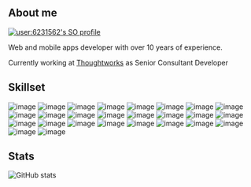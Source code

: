 ## About me
[![user:6231562's SO profile](https://stackoverflow-readme-profile.johannchopin.fr/profile-small/6231562?theme=cobalt)](https://github.com/johannchopin/stackoverflow-readme-profile)

Web and mobile apps developer with over 10 years of experience.

Currently working at [Thoughtworks](https://www.thoughtworks.com/) as Senior Consultant Developer

## Skillset
![image](https://img.shields.io/badge/JavaScript-F7DF1E?style=for-the-badge&logo=javascript&color=black) 
![image](https://img.shields.io/badge/TypeScript-3178C6?style=for-the-badge&logo=typescript&color=black) 
![image](https://img.shields.io/badge/GraphQL-E10098?style=for-the-badge&logo=GraphQL&color=black)
![image](https://img.shields.io/badge/HTML5-E34F26?style=for-the-badge&logo=html5&color=black) 
![image](https://img.shields.io/badge/CSS3-1572B6?style=for-the-badge&logo=css3&color=black)
![image](https://img.shields.io/badge/Node.js-339933?style=for-the-badge&logo=nodedotjs&color=black)
![image](https://img.shields.io/badge/Swift-FA7343?style=for-the-badge&logo=swift&color=black)
![image](https://img.shields.io/badge/Vue.js-4FC08D?style=for-the-badge&logo=vuedotjs&color=black)
![image](https://img.shields.io/badge/jest-C21325?style=for-the-badge&logo=jest&color=black)
![image](https://img.shields.io/badge/testinglibrary-E33332?style=for-the-badge&logo=testinglibrary&color=black)
![image](https://img.shields.io/badge/tailwindcss-06B6D4?style=for-the-badge&logo=tailwindcss&color=black)
![image](https://img.shields.io/badge/React--native-61DAFB?style=for-the-badge&logo=react&color=black) 
![image](https://img.shields.io/badge/ionic-3880FF?style=for-the-badge&logo=ionic&color=black)
![image](https://img.shields.io/badge/bootstrap-7952B3?style=for-the-badge&logo=Bootstrap&color=black)
![image](https://img.shields.io/badge/apollographql-311C87?style=for-the-badge&logo=apollographql&color=black)
![image](https://img.shields.io/badge/Unity-FFFFFF?style=for-the-badge&logo=Unity&color=black)
![image](https://img.shields.io/badge/Wordpress-00749C?style=for-the-badge&logo=Wordpress&color=black)
![image](https://img.shields.io/badge/Figma-F24E1E?style=for-the-badge&logo=Figma&color=black)
![image](https://img.shields.io/badge/Sketch-F7B500?style=for-the-badge&logo=sketch&color=black)
![image](https://img.shields.io/badge/InVision-FF3366?style=for-the-badge&logo=invision&color=black)
![image](https://img.shields.io/badge/android%20studio-FFFFFF?style=for-the-badge&logo=Android%20Studio&color=black)
![image](https://img.shields.io/badge/xcode-FFFFFF?style=for-the-badge&logo=Xcode&color=black)
![image](https://img.shields.io/badge/githubactions-2088FF?style=for-the-badge&logo=githubactions&color=black)
![image](https://img.shields.io/badge/aws-232F3E?style=for-the-badge&logo=amazonwebservices&color=black)
![image](https://img.shields.io/badge/terraform-844FBA?style=for-the-badge&logo=terraform&color=black)
![image](https://img.shields.io/badge/docker-2496ED?style=for-the-badge&logo=docker&color=black)

## Stats
![GitHub stats](https://github-readme-stats.vercel.app/api?username=gabcvit&show_icons=true&theme=neon)
